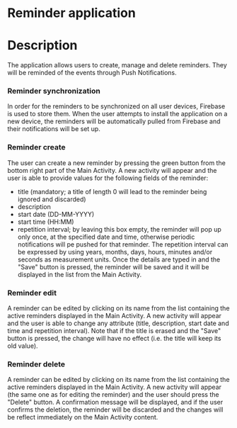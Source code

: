 # Reminder application

# Description

The application allows users to create, manage and delete reminders. They will be reminded of the events through Push Notifications.

### Reminder synchronization
In order for the reminders to be synchronized on all user devices, Firebase is used to store them. When the user attempts to install the application on a new device, the reminders will be automatically pulled from Firebase and their notifications will be set up.

### Reminder create
The user can create a new reminder by pressing the green button from the bottom right part of the Main Activity. A new activity will appear and the user is able to provide values for the following fields of the reminder:
- title (mandatory; a title of length 0 will lead to the reminder being ignored and discarded)
- description
- start date (DD-MM-YYYY)
- start time (HH:MM)
- repetition interval; by leaving this box empty, the reminder will pop up only once, at the specified date and time, otherwise periodic notifications will pe pushed for that reminder. The repetition interval can be expressed by using years, months, days, hours, minutes and/or seconds as measurement units.
Once the details are typed in and the "Save" button is pressed, the reminder will be saved and it will be displayed in the list from the Main Activity.

### Reminder edit
A reminder can be edited by clicking on its name from the list containing the active reminders displayed in the Main Activity. A new activity will appear and the user is able to change any attribute (title, description, start date and time and repetition interval). Note that if the title is erased and the "Save" button is pressed, the change will have no effect (i.e. the title will keep its old value).

### Reminder delete
A reminder can be edited by clicking on its name from the list containing the active reminders displayed in the Main Activity. A new activity will appear (the same one as for editing the reminder) and the user should press the "Delete" button. A confirmation message will be displayed, and if the user confirms the deletion, the reminder will be discarded and the changes will be reflect immediately on the Main Activity content.
